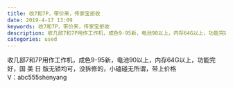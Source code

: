 ```yaml
---
title: 收7和7P，带价来，传家宝拒收
date: 2019-4-17 13:09
keywords: 收7和7P，带价来，传家宝拒收
description: 收几部7和7P用作工作机，成色9-95新，电池90以上，内存64G以上，功能完好，国美日版无锁均可，没拆修的，小磕碰无所谓，带上价格V：abc555shenyang
categories: used
---
```

<td class="t_f" id="postmessage_3526980">

收几部7和7P用作工作机，成色9-95新，电池90以上，内存64G以上，功能完好，国 美 日 版无锁均可，没拆修的，小磕碰无所谓，带上价格<br/>
V：abc555shenyang</td>
